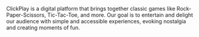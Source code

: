 ClickPlay is a digital platform that brings together classic games like Rock-Paper-Scissors, Tic-Tac-Toe, and more. Our goal is to entertain and delight our audience with simple and accessible experiences, evoking nostalgia and creating moments of fun.
